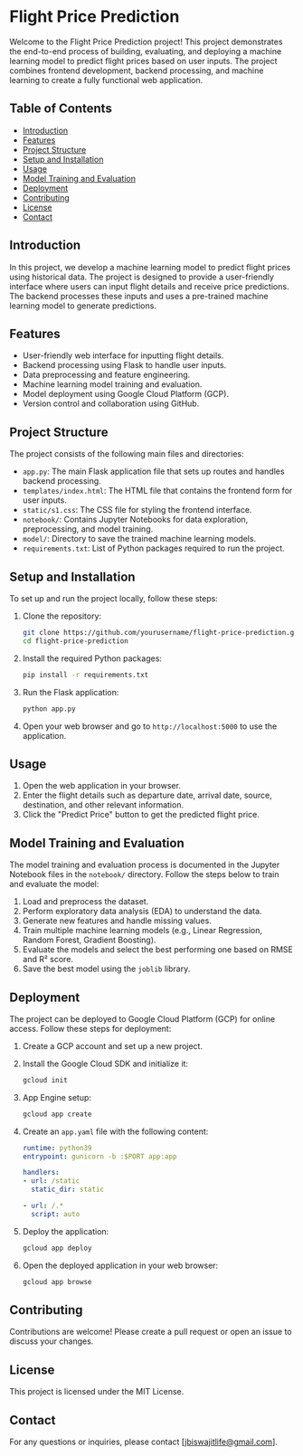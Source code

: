 # Flight Price Prediction

Welcome to the Flight Price Prediction project! This project demonstrates the end-to-end process of building, evaluating, and deploying a machine learning model to predict flight prices based on user inputs. The project combines frontend development, backend processing, and machine learning to create a fully functional web application.

## Table of Contents

- [Introduction](#introduction)
- [Features](#features)
- [Project Structure](#project-structure)
- [Setup and Installation](#setup-and-installation)
- [Usage](#usage)
- [Model Training and Evaluation](#model-training-and-evaluation)
- [Deployment](#deployment)
- [Contributing](#contributing)
- [License](#license)
- [Contact](#contact)

## Introduction

In this project, we develop a machine learning model to predict flight prices using historical data. The project is designed to provide a user-friendly interface where users can input flight details and receive price predictions. The backend processes these inputs and uses a pre-trained machine learning model to generate predictions.

## Features

- User-friendly web interface for inputting flight details.
- Backend processing using Flask to handle user inputs.
- Data preprocessing and feature engineering.
- Machine learning model training and evaluation.
- Model deployment using Google Cloud Platform (GCP).
- Version control and collaboration using GitHub.

## Project Structure

The project consists of the following main files and directories:

- `app.py`: The main Flask application file that sets up routes and handles backend processing.
- `templates/index.html`: The HTML file that contains the frontend form for user inputs.
- `static/s1.css`: The CSS file for styling the frontend interface.
- `notebook/`: Contains Jupyter Notebooks for data exploration, preprocessing, and model training.
- `model/`: Directory to save the trained machine learning models.
- `requirements.txt`: List of Python packages required to run the project.

## Setup and Installation

To set up and run the project locally, follow these steps:

1. Clone the repository:
    ```bash
    git clone https://github.com/yourusername/flight-price-prediction.git
    cd flight-price-prediction
    ```

2. Install the required Python packages:
    ```bash
    pip install -r requirements.txt
    ```

3. Run the Flask application:
    ```bash
    python app.py
    ```

4. Open your web browser and go to `http://localhost:5000` to use the application.

## Usage

1. Open the web application in your browser.
2. Enter the flight details such as departure date, arrival date, source, destination, and other relevant information.
3. Click the "Predict Price" button to get the predicted flight price.

## Model Training and Evaluation

The model training and evaluation process is documented in the Jupyter Notebook files in the `notebook/` directory. Follow the steps below to train and evaluate the model:

1. Load and preprocess the dataset.
2. Perform exploratory data analysis (EDA) to understand the data.
3. Generate new features and handle missing values.
4. Train multiple machine learning models (e.g., Linear Regression, Random Forest, Gradient Boosting).
5. Evaluate the models and select the best performing one based on RMSE and R² score.
6. Save the best model using the `joblib` library.

## Deployment

The project can be deployed to Google Cloud Platform (GCP) for online access. Follow these steps for deployment:

1. Create a GCP account and set up a new project.
2. Install the Google Cloud SDK and initialize it:
    ```bash
    gcloud init
    ```

3. App Engine setup:
    ```bash
    gcloud app create
    ```

4. Create an `app.yaml` file with the following content:
    ```yaml
    runtime: python39
    entrypoint: gunicorn -b :$PORT app:app

    handlers:
    - url: /static
      static_dir: static

    - url: /.*
      script: auto
    ```

5. Deploy the application:
    ```bash
    gcloud app deploy
    ```

6. Open the deployed application in your web browser:
    ```bash
    gcloud app browse
    ```

## Contributing

Contributions are welcome! Please create a pull request or open an issue to discuss your changes.

## License

This project is licensed under the MIT License.

## Contact

For any questions or inquiries, please contact [jbiswajitlife@gmail.com].
